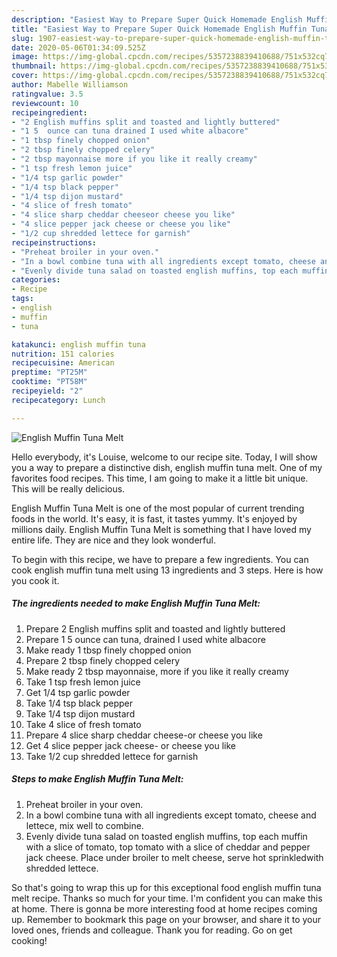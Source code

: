 ```yaml
---
description: "Easiest Way to Prepare Super Quick Homemade English Muffin Tuna Melt"
title: "Easiest Way to Prepare Super Quick Homemade English Muffin Tuna Melt"
slug: 1907-easiest-way-to-prepare-super-quick-homemade-english-muffin-tuna-melt
date: 2020-05-06T01:34:09.525Z
image: https://img-global.cpcdn.com/recipes/5357238839410688/751x532cq70/english-muffin-tuna-melt-recipe-main-photo.jpg
thumbnail: https://img-global.cpcdn.com/recipes/5357238839410688/751x532cq70/english-muffin-tuna-melt-recipe-main-photo.jpg
cover: https://img-global.cpcdn.com/recipes/5357238839410688/751x532cq70/english-muffin-tuna-melt-recipe-main-photo.jpg
author: Mabelle Williamson
ratingvalue: 3.5
reviewcount: 10
recipeingredient:
- "2 English muffins split and toasted and lightly buttered"
- "1 5  ounce can tuna drained I used white albacore"
- "1 tbsp finely chopped onion"
- "2 tbsp finely chopped celery"
- "2 tbsp mayonnaise more if you like it really creamy"
- "1 tsp fresh lemon juice"
- "1/4 tsp garlic powder"
- "1/4 tsp black pepper"
- "1/4 tsp dijon mustard"
- "4 slice of fresh tomato"
- "4 slice sharp cheddar cheeseor cheese you like"
- "4 slice pepper jack cheese or cheese you like"
- "1/2 cup shredded lettece for garnish"
recipeinstructions:
- "Preheat broiler in your oven."
- "In a bowl combine tuna with all ingredients except tomato, cheese and lettece, mix well to combine."
- "Evenly divide tuna salad on toasted english muffins, top each muffin with a slice of tomato, top tomato with a slice of cheddar and pepper jack cheese. Place under broiler to melt cheese, serve hot sprinkledwith shredded lettece."
categories:
- Recipe
tags:
- english
- muffin
- tuna

katakunci: english muffin tuna 
nutrition: 151 calories
recipecuisine: American
preptime: "PT25M"
cooktime: "PT58M"
recipeyield: "2"
recipecategory: Lunch

---
```



![English Muffin Tuna Melt](https://img-global.cpcdn.com/recipes/5357238839410688/751x532cq70/english-muffin-tuna-melt-recipe-main-photo.jpg)

Hello everybody, it's Louise, welcome to our recipe site. Today, I will show you a way to prepare a distinctive dish, english muffin tuna melt. One of my favorites food recipes. This time, I am going to make it a little bit unique. This will be really delicious.

English Muffin Tuna Melt is one of the most popular of current trending foods in the world. It's easy, it is fast, it tastes yummy. It's enjoyed by millions daily. English Muffin Tuna Melt is something that I have loved my entire life. They are nice and they look wonderful.




To begin with this recipe, we have to prepare a few ingredients. You can cook english muffin tuna melt using 13 ingredients and 3 steps. Here is how you cook it.

<!--inarticleads1-->

##### The ingredients needed to make English Muffin Tuna Melt:

1. Prepare 2 English muffins split and toasted and lightly buttered
1. Prepare 1 5  ounce can tuna, drained I used white albacore
1. Make ready 1 tbsp finely chopped onion
1. Prepare 2 tbsp finely chopped celery
1. Make ready 2 tbsp mayonnaise, more if you like it really creamy
1. Take 1 tsp fresh lemon juice
1. Get 1/4 tsp garlic powder
1. Take 1/4 tsp black pepper
1. Take 1/4 tsp dijon mustard
1. Take 4 slice of fresh tomato
1. Prepare 4 slice sharp cheddar cheese-or cheese you like
1. Get 4 slice pepper jack cheese- or cheese you like
1. Take 1/2 cup shredded lettece for garnish




<!--inarticleads2-->

##### Steps to make English Muffin Tuna Melt:

1. Preheat broiler in your oven.
1. In a bowl combine tuna with all ingredients except tomato, cheese and lettece, mix well to combine.
1. Evenly divide tuna salad on toasted english muffins, top each muffin with a slice of tomato, top tomato with a slice of cheddar and pepper jack cheese. Place under broiler to melt cheese, serve hot sprinkledwith shredded lettece.




So that's going to wrap this up for this exceptional food english muffin tuna melt recipe. Thanks so much for your time. I'm confident you can make this at home. There is gonna be more interesting food at home recipes coming up. Remember to bookmark this page on your browser, and share it to your loved ones, friends and colleague. Thank you for reading. Go on get cooking!
